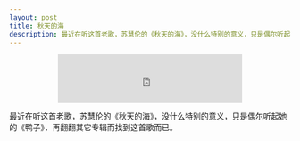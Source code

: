 ```yaml
---
layout: post
title: 秋天的海
description: 最近在听这首老歌，苏慧伦的《秋天的海》，没什么特别的意义，只是偶尔听起她的《鸭子》，再翻翻其它专辑而找到这首歌而已。
---
```


<center><iframe frameborder="no" border="0" marginwidth="0" marginheight="0" width="330" height="86" src="http://music.163.com/outchain/player?type=2&id=288003&auto=0&height=66"></iframe></center>


最近在听这首老歌，苏慧伦的《秋天的海》，没什么特别的意义，只是偶尔听起她的《鸭子》，再翻翻其它专辑而找到这首歌而已。
